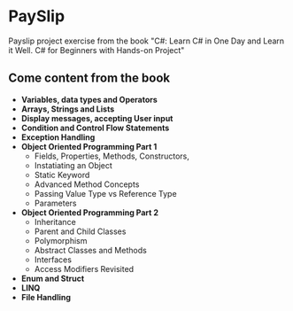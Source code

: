# PaySlip
Payslip project exercise from the book "C#: Learn C# in One Day and Learn it Well. C# for Beginners with Hands-on Project"

## Come content from the book

* __Variables, data types and Operators__
* __Arrays, Strings and Lists__
* __Display messages, accepting User input__
* __Condition and Control Flow Statements__
* __Exception Handling__
* __Object Oriented Programming Part 1__
  * Fields, Properties, Methods, Constructors, 
  * Instatiating an Object
  * Static Keyword
  * Advanced Method Concepts
  * Passing Value Type vs Reference Type
  * Parameters
* __Object Oriented Programming Part 2__
  * Inheritance
  * Parent and Child Classes
  * Polymorphism
  * Abstract Classes and Methods
  * Interfaces
  * Access Modifiers Revisited
* __Enum and Struct__
* __LINQ__
* __File Handling__
